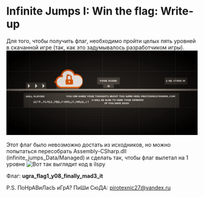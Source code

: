 # Infinite Jumps I: Win the flag: Write-up

Для того, чтобы получить флаг, необходимо пройти целых пять уровней в скачанной игре (так, как это задумывалось разработчиком игры).
![Вот так выглядит флаг игре](images/flag1.png)

Этот флаг было невозможно достать из исходников, но можно попытаться пересобрать Assembly-CSharp.dll (infinite_jumps_Data/Managed) и сделать так, чтобы флаг вылетал на 1 уровне
![Вот так выглядит код в ilspy](images/ilspy1.png)

Флаг: **ugra_flag1_y08_finally_mad3_it**  



P.S. ПоНрАВиЛасЬ иГрА?
ПиШи СюДА: pirotexnic27@yandex.ru
